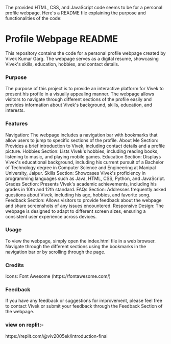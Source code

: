 The provided HTML, CSS, and JavaScript code seems to be for a personal profile webpage. Here's a README file explaining the purpose and functionalities of the code:

<h1>Profile Webpage README</h1>
This repository contains the code for a personal profile webpage created by Vivek Kumar Garg. The webpage serves as a digital resume, showcasing Vivek's skills, education, hobbies, and contact details.

<h3>Purpose</h3>
The purpose of this project is to provide an interactive platform for Vivek to present his profile in a visually appealing manner. The webpage allows visitors to navigate through different sections of the profile easily and provides information about Vivek's background, skills, education, and interests.

<h3>Features</h3>
Navigation: The webpage includes a navigation bar with bookmarks that allow users to jump to specific sections of the profile.
About Me Section: Provides a brief introduction to Vivek, including contact details and a profile picture.
Hobbies Section: Lists Vivek's hobbies, including reading books, listening to music, and playing mobile games.
Education Section: Displays Vivek's educational background, including his current pursuit of a Bachelor of Technology degree in Computer Science and Engineering at Manipal University, Jaipur.
Skills Section: Showcases Vivek's proficiency in programming languages such as Java, HTML, CSS, Python, and JavaScript.
Grades Section: Presents Vivek's academic achievements, including his grades in 10th and 12th standard.
FAQs Section: Addresses frequently asked questions about Vivek, including his age, hobbies, and favorite song.
Feedback Section: Allows visitors to provide feedback about the webpage and share screenshots of any issues encountered.
Responsive Design: The webpage is designed to adapt to different screen sizes, ensuring a consistent user experience across devices.


<h3>Usage</h3>
To view the webpage, simply open the index.html file in a web browser. Navigate through the different sections using the bookmarks in the navigation bar or by scrolling through the page.

<h3>Credits</h3>
Icons: Font Awesome (https://fontawesome.com/)


<h3>Feedback</h3>
If you have any feedback or suggestions for improvement, please feel free to contact Vivek or submit your feedback through the Feedback Section of the webpage.


<h3>view on replit:- </h3> 
https://replit.com/@viv2005ek/introduction-final